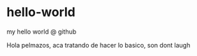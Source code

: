 # hello-world
my hello world @ github

Hola pelmazos, aca tratando de hacer lo basico, son dont laugh
